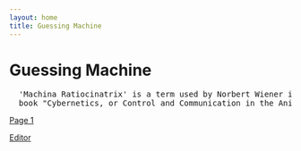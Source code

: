 ```yaml
---
layout: home
title: Guessing Machine
---
```

# Guessing Machine
<pre>
  'Machina Ratiocinatrix' is a term used by Norbert Wiener in the introduction to his 
  book "Cybernetics, or Control and Communication in the Animal and the Machine".
</pre>

[Page 1](./pages/page_1)

[Editor](./pages/editor)
